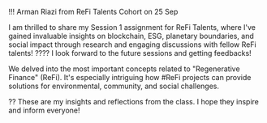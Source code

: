 !!! Arman Riazi from ReFi Talents Cohort on 25 Sep

I am thrilled to share my Session 1 assignment for ReFi Talents, where I've gained invaluable insights on blockchain, ESG, planetary boundaries, and social impact through research and engaging discussions with fellow ReFi talents! ????
I look forward to the future sessions and getting feedbacks!

We delved into the most important concepts related to "Regenerative Finance" (ReFi). It's especially intriguing how #ReFi projects can provide solutions for environmental, community, and social challenges.

?? These are my insights and reflections from the class. I hope they inspire and inform everyone!

